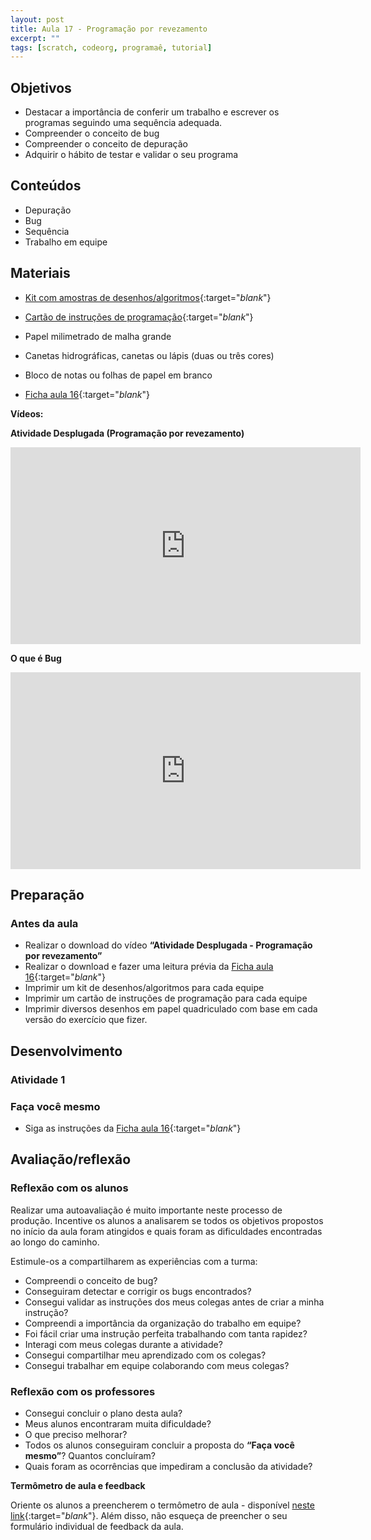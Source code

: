 ```yaml
---
layout: post
title: Aula 17 - Programação por revezamento
excerpt: ""
tags: [scratch, codeorg, programaê, tutorial]
---
```


## Objetivos

 - Destacar a importância de conferir um trabalho e escrever os programas seguindo uma sequência adequada.
 - Compreender o conceito de bug
 - Compreender o conceito de depuração
 - Adquirir o hábito de testar e validar o seu programa

## Conteúdos

 - Depuração
 - Bug
 - Sequência
 - Trabalho em equipe

## Materiais

- [Kit com amostras de desenhos/algoritmos](/blocos/pdf/AmostrasDeDesenhos.pdf){:target="_blank_"}
- [Cartão de instruções de programação](/blocos/pdf/Instrucoes.pdf){:target="_blank_"}
 - Papel milimetrado de malha grande
 - Canetas hidrográficas, canetas ou lápis (duas ou três cores)
 - Bloco de notas ou folhas de papel em branco

 - [Ficha aula 16](/blocos/pdf/Ficha%2016-Programacaorevezamento.pdf){:target="_blank_"}

**Vídeos:**

**Atividade Desplugada (Programação por revezamento)**

<iframe width="560" height="315" src="https://www.youtube.com/embed/FFpvtooUrzg" frameborder="0" allowfullscreen></iframe>

**O que é Bug**

<iframe width="560" height="315" src="https://www.youtube.com/embed/watch?v=T7wqjqUsdLc" frameborder="0" allowfullscreen></iframe>



## Preparação

### Antes da aula

 - Realizar o download do vídeo **“Atividade Desplugada - Programação por revezamento”**
 - Realizar o download e fazer uma leitura prévia da [Ficha aula 16](/blocos/pdf/Ficha%2016-Programacaorevezamento.pdf){:target="_blank_"}
 - Imprimir um kit de desenhos/algoritmos para cada equipe
 - Imprimir um cartão de instruções de programação para cada equipe
 - Imprimir diversos desenhos em papel quadriculado com base em cada versão do exercício que fizer.

## Desenvolvimento

### Atividade 1

### Faça você mesmo

 - Siga as instruções da [Ficha aula 16](/blocos/pdf/Ficha%2016-Programacaorevezamento.pdf){:target="_blank_"}


## Avaliação/reflexão

### Reflexão com os alunos

Realizar uma autoavaliação é muito importante neste processo de produção. Incentive os alunos a analisarem se todos os objetivos propostos no início da aula foram atingidos e quais foram as dificuldades encontradas ao longo do caminho.

Estimule-os a compartilharem as experiências com a turma:

 - Compreendi o conceito de bug?
 - Conseguiram detectar e corrigir os bugs encontrados?
 - Consegui validar as instruções dos meus colegas antes de criar a minha instrução?
 - Compreendi a importância da organização do trabalho em equipe?
 - Foi fácil criar uma instrução perfeita trabalhando com tanta rapidez?
 - Interagi com meus colegas durante a atividade?
 - Consegui compartilhar meu aprendizado com os colegas?
 - Consegui trabalhar em equipe colaborando com meus colegas?


### Reflexão com os professores

 - Consegui concluir o plano desta aula?
 - Meus alunos encontraram muita dificuldade?
 - O que preciso melhorar?
 - Todos os alunos conseguiram concluir a proposta do **“Faça você mesmo”**? Quantos concluíram?
 - Quais foram as ocorrências que impediram a conclusão da atividade?

 **Termômetro de aula e feedback**

 Oriente os alunos a preencherem o termômetro de aula - disponível [neste link](http://goo.gl/FbZvEh){:target="_blank_"}. Além disso, não esqueça de preencher o seu formulário individual de feedback da aula.
